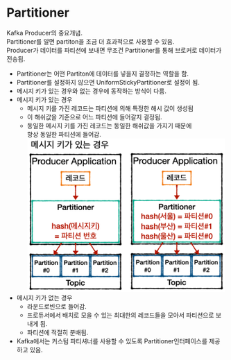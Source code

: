 # Partitioner
Kafka Producer의 중요개념.  
Partitioner를 알면 partiton을 조금 더 효과적으로 사용할 수 있음.  
Producer가 데이터를 파티션에 보내면 무조건 Partitioner를 통해 브로커로 데이터가 전송됨.  

- Partitioner는 어떤 Partiton에 데이터를 넣을지 결정하는 역할을 함.
- Partitioner를 설정하지 않으면 UniformStickyPartitioner로 설정이 됨.
- 메시지 키가 있는 경우와 없는 경우에 동작하는 방식이 다름.
- 메시지 키가 있는 경우
  + 메시지 키를 가진 레코드는 파티션에 의해 특정한 해시 값이 생성됨
  + 이 해쉬값을 기준으로 어느 파티션에 들어갈지 결정됨.
  + 동일한 메시지 키를 가진 레코드는 동일한 해쉬값을 가지기 때문에  
    항상 동일한 파티션에 들어감.  
    ![Partitioner_has_message_key](../../images/Kafka/04_Partitioner.png)
- 메시지 키가 없는 경우
  + 라운드로빈으로 들어감.
  + 프로듀서에서 배치로 모을 수 있는 최대한의 레코드들을 모아서 파티션으로 보내게 됨.
  + 파티션에 적절히 분배됨.
- Kafka에서는 커스텀 파티셔너를 사용할 수 있도록 Partitioner인터페이스를 제공하고 있음.